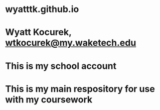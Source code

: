 # wyatttk.github.io
# Wyatt Kocurek, wtkocurek@my.waketech.edu
# This is my school account
# This is my main respository for use with my coursework
